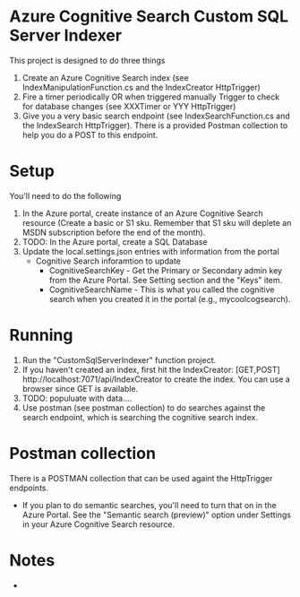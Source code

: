 # Azure Cognitive Search Custom SQL Server Indexer

This project is designed to do three things
1. Create an Azure Cognitive Search index (see IndexManipulationFunction.cs and the IndexCreator HttpTrigger)
2. Fire a timer periodically OR when triggered manually Trigger to check for database changes (see XXXTimer or YYY HttpTrigger)
3. Give you a very basic search endpoint (see IndexSearchFunction.cs and the IndexSearch HttpTrigger).  There is a provided Postman collection to help you do a POST to this endpoint.

# Setup
You'll need to do the following
1. In the Azure portal, create instance of an Azure Cognitive Search resource (Create a basic or S1 sku.  Remember that S1 sku will deplete an MSDN subscription before the end of the month).
2. TODO: In the Azure portal, create a SQL Database 
3. Update the local.settings.json entries with information from the portal
   - Cognitive Search inforamtion to update
      - CognitiveSearchKey - Get the Primary or Secondary admin key from the Azure Portal.  See Setting section and the "Keys" item.
      - CognitiveSearchName - This is what you called the cognitive search when you created it in the portal (e.g., mycoolcogsearch).

# Running
1. Run the "CustomSqlServerIndexer" function project.
2. If you haven't created an index, first hit the  IndexCreator: [GET,POST] http://localhost:7071/api/IndexCreator to create the index.  You can use a browser since GET is available.
3. TODO: populuate with data....
4. Use postman (see postman collection) to do searches against the search endpoint, which is searching the cognitive search index.

# Postman collection
There is a POSTMAN collection that can be used againt the HttpTrigger endpoints.
- If you plan to do semantic searches, you'll need to turn that on in the Azure Portal.  See the "Semantic search (preview)" option under Settings in your Azure Cognitive Search resource.

# Notes
- 